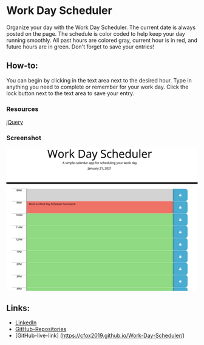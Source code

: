 # Work Day Scheduler

Organize your day with the Work Day Scheduler. The current date is always posted on the page. The schedule is color coded to help keep your day running smoothly. All past hours are colored gray, current hour is in red, and future hours are in green. Don't forget to save your entries!

## How-to:

You can begin by clicking in the text area next to the desired hour. Type in anything you need to complete or remember for your work day. Click the lock button next to the text area to save your entry.

### Resources

[jQuery](https://jquery.com/)

### Screenshot

![Work Day Scheduler](Assets/work-day-scheduler.png)

## Links:

* [LinkedIn](https://www.linkedin.com/in/cdfox/)
* [GitHub-Repositories](https://github.com/CFox2019/Work-Day-Scheduler)
* [GitHub-live-link] (https://cfox2019.github.io/Work-Day-Scheduler/)